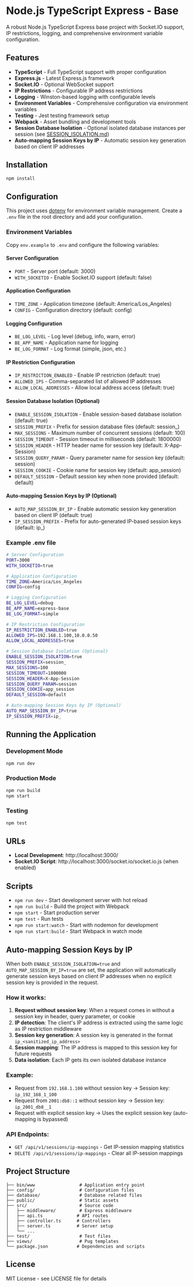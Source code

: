 # Node.js TypeScript Express - Base

A robust Node.js TypeScript Express base project with Socket.IO support, IP restrictions, logging, and comprehensive environment variable configuration.

## Features

- **TypeScript** - Full TypeScript support with proper configuration
- **Express.js** - Latest Express.js framework
- **Socket.IO** - Optional WebSocket support
- **IP Restrictions** - Configurable IP address restrictions
- **Logging** - Winston-based logging with configurable levels
- **Environment Variables** - Comprehensive configuration via environment variables
- **Testing** - Jest testing framework setup
- **Webpack** - Asset bundling and development tools
- **Session Database Isolation** - Optional isolated database instances per session (see [SESSION_ISOLATION.md](SESSION_ISOLATION.md))
- **Auto-mapping Session Keys by IP** - Automatic session key generation based on client IP addresses

## Installation

```bash
npm install
```

## Configuration

This project uses [dotenv](https://github.com/motdotla/dotenv) for environment variable management. Create a `.env` file in the root directory and add your configuration.

### Environment Variables

Copy `env.example` to `.env` and configure the following variables:

#### Server Configuration

- `PORT` - Server port (default: 3000)
- `WITH_SOCKETIO` - Enable Socket.IO support (default: false)

#### Application Configuration

- `TIME_ZONE` - Application timezone (default: America/Los_Angeles)
- `CONFIG` - Configuration directory (default: config)

#### Logging Configuration

- `BE_LOG_LEVEL` - Log level (debug, info, warn, error)
- `BE_APP_NAME` - Application name for logging
- `BE_LOG_FORMAT` - Log format (simple, json, etc.)

#### IP Restriction Configuration

- `IP_RESTRICTION_ENABLED` - Enable IP restriction (default: true)
- `ALLOWED_IPS` - Comma-separated list of allowed IP addresses
- `ALLOW_LOCAL_ADDRESSES` - Allow local address access (default: true)

#### Session Database Isolation (Optional)

- `ENABLE_SESSION_ISOLATION` - Enable session-based database isolation (default: true)
- `SESSION_PREFIX` - Prefix for session database files (default: session\_)
- `MAX_SESSIONS` - Maximum number of concurrent sessions (default: 100)
- `SESSION_TIMEOUT` - Session timeout in milliseconds (default: 1800000)
- `SESSION_HEADER` - HTTP header name for session key (default: X-App-Session)
- `SESSION_QUERY_PARAM` - Query parameter name for session key (default: session)
- `SESSION_COOKIE` - Cookie name for session key (default: app_session)
- `DEFAULT_SESSION` - Default session key when none provided (default: default)

#### Auto-mapping Session Keys by IP (Optional)

- `AUTO_MAP_SESSION_BY_IP` - Enable automatic session key generation based on client IP (default: true)
- `IP_SESSION_PREFIX` - Prefix for auto-generated IP-based session keys (default: ip\_)

### Example .env file

```bash
# Server Configuration
PORT=3000
WITH_SOCKETIO=true

# Application Configuration
TIME_ZONE=America/Los_Angeles
CONFIG=config

# Logging Configuration
BE_LOG_LEVEL=debug
BE_APP_NAME=express-base
BE_LOG_FORMAT=simple

# IP Restriction Configuration
IP_RESTRICTION_ENABLED=true
ALLOWED_IPS=192.168.1.100,10.0.0.50
ALLOW_LOCAL_ADDRESSES=true

# Session Database Isolation (Optional)
ENABLE_SESSION_ISOLATION=true
SESSION_PREFIX=session_
MAX_SESSIONS=100
SESSION_TIMEOUT=1800000
SESSION_HEADER=X-App-Session
SESSION_QUERY_PARAM=session
SESSION_COOKIE=app_session
DEFAULT_SESSION=default

# Auto-mapping Session Keys by IP (Optional)
AUTO_MAP_SESSION_BY_IP=true
IP_SESSION_PREFIX=ip_
```

## Running the Application

### Development Mode

```bash
npm run dev
```

### Production Mode

```bash
npm run build
npm start
```

### Testing

```bash
npm test
```

## URLs

- **Local Development**: http://localhost:3000/
- **Socket.IO Script**: http://localhost:3000/socket.io/socket.io.js (when enabled)

## Scripts

- `npm run dev` - Start development server with hot reload
- `npm run build` - Build the project with Webpack
- `npm start` - Start production server
- `npm test` - Run tests
- `npm run start:watch` - Start with nodemon for development
- `npm run start:build` - Start Webpack in watch mode

## Auto-mapping Session Keys by IP

When both `ENABLE_SESSION_ISOLATION=true` and `AUTO_MAP_SESSION_BY_IP=true` are set, the application will automatically generate session keys based on client IP addresses when no explicit session key is provided in the request.

### How it works:

1. **Request without session key**: When a request comes in without a session key in header, query parameter, or cookie
2. **IP detection**: The client's IP address is extracted using the same logic as IP restriction middleware
3. **Session key generation**: A session key is generated in the format `ip_<sanitized_ip_address>`
4. **Session mapping**: The IP address is mapped to this session key for future requests
5. **Data isolation**: Each IP gets its own isolated database instance

### Example:

- Request from `192.168.1.100` without session key → Session key: `ip_192_168_1_100`
- Request from `2001:db8::1` without session key → Session key: `ip_2001_db8__1`
- Request with explicit session key → Uses the explicit session key (auto-mapping is bypassed)

### API Endpoints:

- `GET /api/v1/sessions/ip-mappings` - Get IP-session mapping statistics
- `DELETE /api/v1/sessions/ip-mappings` - Clear all IP-session mappings

## Project Structure

```
├── bin/www                 # Application entry point
├── config/                 # Configuration files
├── database/               # Database related files
├── public/                 # Static assets
├── src/                    # Source code
│   ├── middleware/         # Express middleware
│   ├── api.ts             # API routes
│   ├── controller.ts      # Controllers
│   ├── server.ts          # Server setup
│   └── ...
├── test/                   # Test files
├── views/                  # Pug templates
└── package.json           # Dependencies and scripts
```

## License

MIT License - see LICENSE file for details
